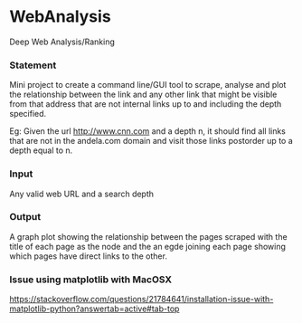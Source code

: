 # WebAnalysis

Deep Web Analysis/Ranking

### Statement
Mini project to create a command line/GUI tool to scrape, analyse and plot the relationship between the link and any other link that might be visible from that address that are not internal links up to and including the depth specified. 

Eg: Given the url http://www.cnn.com and a depth n, it should find all links that are not in the andela.com domain and visit those links postorder up to a depth equal to n.


### Input
Any valid web URL and a search depth


### Output
A graph plot showing the relationship between the pages scraped with the title of each page as the node and the an egde joining each page showing which pages have direct links to the other.


### Issue using matplotlib with MacOSX
https://stackoverflow.com/questions/21784641/installation-issue-with-matplotlib-python?answertab=active#tab-top

